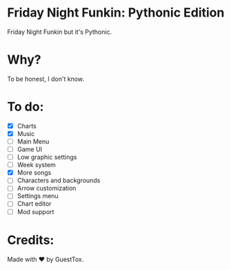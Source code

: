 # Friday Night Funkin: Pythonic Edition

Friday Night Funkin but it's Pythonic.

# Why?

To be honest, I don't know.

# To do:

- [x] Charts
- [x] Music
- [ ] Main Menu
- [ ] Game UI
- [ ] Low graphic settings
- [ ] Week system
- [x] More songs
- [ ] Characters and backgrounds
- [ ] Arrow customization
- [ ] Settings menu
- [ ] Chart editor
- [ ] Mod support

# Credits:

Made with ❤ by GuestTox.
